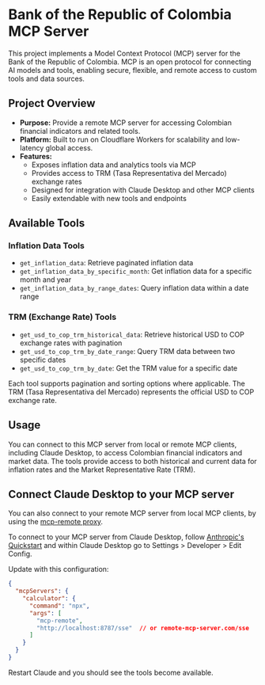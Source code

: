 
# Bank of the Republic of Colombia MCP Server

This project implements a Model Context Protocol (MCP) server for the Bank of the Republic of Colombia. MCP is an open protocol for connecting AI models and tools, enabling secure, flexible, and remote access to custom tools and data sources.

## Project Overview

- **Purpose:** Provide a remote MCP server for accessing Colombian financial indicators and related tools.
- **Platform:** Built to run on Cloudflare Workers for scalability and low-latency global access.
- **Features:**
  - Exposes inflation data and analytics tools via MCP
  - Provides access to TRM (Tasa Representativa del Mercado) exchange rates
  - Designed for integration with Claude Desktop and other MCP clients
  - Easily extendable with new tools and endpoints

## Available Tools

### Inflation Data Tools
- `get_inflation_data`: Retrieve paginated inflation data
- `get_inflation_data_by_specific_month`: Get inflation data for a specific month and year
- `get_inflation_data_by_range_dates`: Query inflation data within a date range

### TRM (Exchange Rate) Tools
- `get_usd_to_cop_trm_historical_data`: Retrieve historical USD to COP exchange rates with pagination
- `get_usd_to_cop_trm_by_date_range`: Query TRM data between two specific dates
- `get_usd_to_cop_trm_by_date`: Get the TRM value for a specific date

Each tool supports pagination and sorting options where applicable. The TRM (Tasa Representativa del Mercado) represents the official USD to COP exchange rate.

## Usage

You can connect to this MCP server from local or remote MCP clients, including Claude Desktop, to access Colombian financial indicators and market data. The tools provide access to both historical and current data for inflation rates and the Market Representative Rate (TRM).

## Connect Claude Desktop to your MCP server

You can also connect to your remote MCP server from local MCP clients, by using the [mcp-remote proxy](https://www.npmjs.com/package/mcp-remote).

To connect to your MCP server from Claude Desktop, follow [Anthropic's Quickstart](https://modelcontextprotocol.io/quickstart/user) and within Claude Desktop go to Settings > Developer > Edit Config.

Update with this configuration:

```json
{
  "mcpServers": {
    "calculator": {
      "command": "npx",
      "args": [
        "mcp-remote",
        "http://localhost:8787/sse"  // or remote-mcp-server.com/sse
      ]
    }
  }
}
```

Restart Claude and you should see the tools become available.

